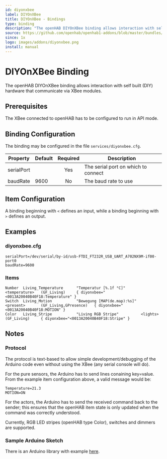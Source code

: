 ```yaml
---
id: diyonxbee
label: DIYOnXBee
title: DIYOnXBee - Bindings
type: binding
description: "The openHAB DIYOnXBee binding allows interaction with self built (DIY) hardware that communicate via XBee modules."
source: https://github.com/openhab/openhab1-addons/blob/master/bundles/binding/org.openhab.binding.diyonxbee/README.md
since: 1x
logo: images/addons/diyonxbee.png
install: manual
---
```


<!-- Attention authors: Do not edit directly. Please add your changes to the appropriate source repository -->


# DIYOnXBee Binding

<AddonLogo/>

The openHAB DIYOnXBee binding allows interaction with self built (DIY) hardware that communicate via XBee modules.


## Prerequisites

The XBee connected to openHAB has to be configured to run in API mode.


## Binding Configuration

The binding may be configured in the file `services/diyonxbee.cfg`.

| Property   | Default | Required | Description                         |
|------------|---------|:--------:|-------------------------------------|
| serialPort |         | Yes      | The serial port on which to connect |
| baudRate   | 9600    | No       | The baud rate to use                |


## Item Configuration

A binding beginning with `<` defines an input, while a binding beginning with `>` defines an output.


## Examples

### diyonxbee.cfg

    serialPort=/dev/serial/by-id/usb-FTDI_FT232R_USB_UART_A702NX9M-if00-port0                                                                                
    baudRate=9600                                                                                                                                            

### Items

    Number  Living_Temperature      "Temperatur [%.1f °C]"          <temperature>   (GF_Living)     { diyonxbee="<0013A20040B40F18:Temperature" }
    Switch  Living_Motion           "Bewegung [MAP(de.map):%s]"     <present>       (GF_Living,GPresence)   { diyonxbee="<0013A20040B40F18:MOTION" }
    Color   Living_Stripe           "Living RGB Stripe"          <lights>   (GF_Living)     { diyonxbee="<0013A20040B40F18:Stripe" }


## Notes

### Protocol

The protocol is text-based to allow simple development/debugging of the Arduino code
even without using the XBee (any serial console will do).

For the pure sensors, the Arduino has to send lines conaining key=value. From the
example item configuration above, a valid message would be:

    Temperature=21.3
    MOTION=ON

For the actors, the Arduino has to send the received command back to the sender;
this ensures that the openHAB item state is only updated when the command was
correctly understood.

Currently, RGB LED stripes (openHAB type Color), switches and dimmers are supported.

### Sample Arduino Sketch
There is an Arduino library with example [here](https://github.com/juri8/diyonxbee-library).

<DocPreviousVersions/>
<EditPageLink/>
